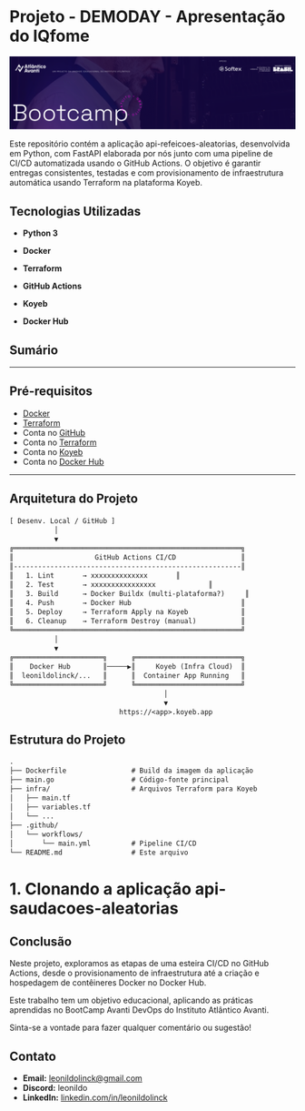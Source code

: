 # Projeto - DEMODAY - Apresentação do IQfome

![Banner](./images/banner.png)

Este repositório contém a aplicação api-refeicoes-aleatorias, desenvolvida em Python, com FastAPI elaborada por nós junto com uma pipeline de CI/CD automatizada usando o GitHub Actions. O objetivo é garantir entregas consistentes, testadas e com provisionamento de infraestrutura automática usando Terraform na plataforma Koyeb.

## Tecnologias Utilizadas
- **Python 3**

- **Docker**

- **Terraform**

- **GitHub Actions**

- **Koyeb**

- **Docker Hub**


## Sumário

---

## Pré-requisitos

- [Docker](https://docs.docker.com/engine/install/)
- [Terraform](https://www.terraform.io/)
- Conta no [GitHub](https://github.com/)
- Conta no [Terraform](https://terraform.io/)
- Conta no [Koyeb](https://www.koyeb.com/)
- Conta no [Docker Hub](https://hub.docker.com/)

---

## Arquitetura do Projeto

```
[ Desenv. Local / GitHub ]
           │
           ▼
╔════════════════════════════════════════════════════════╗
║                    GitHub Actions CI/CD                ║
║--------------------------------------------------------║
║   1. Lint       → xxxxxxxxxxxxxx       ║
║   2. Test       → xxxxxxxxxxxxxxxx             ║
║   3. Build      → Docker Buildx (multi-plataforma?)     ║
║   4. Push       → Docker Hub                           ║
║   5. Deploy     → Terraform Apply na Koyeb             ║
║   6. Cleanup    → Terraform Destroy (manual)           ║
╚════════════════════════════════════════════════════════╝
           │
           ▼
╔══════════════════════╗      ╔══════════════════════════╗
║    Docker Hub        ║─────▶║     Koyeb (Infra Cloud)  ║
║  leonildolinck/...   ║      ║  Container App Running   ║
╚══════════════════════╝      ╚══════════════════════════╝
                                      │
                                      ▼
                           https://<app>.koyeb.app

```

## Estrutura do Projeto
```
.
├── Dockerfile                # Build da imagem da aplicação
├── main.go                   # Código-fonte principal
├── infra/                    # Arquivos Terraform para Koyeb
│   ├── main.tf
│   ├── variables.tf
│   └── ...
├── .github/
│   └── workflows/
│       └── main.yml          # Pipeline CI/CD
└── README.md                 # Este arquivo
```


# 1. Clonando a aplicação api-saudacoes-aleatorias


## Conclusão

Neste projeto, exploramos as etapas de uma esteira CI/CD no GitHub Actions, desde o provisionamento de infraestrutura até a criação e hospedagem de contêineres Docker no Docker Hub.

Este trabalho tem um objetivo educacional, aplicando as práticas aprendidas no BootCamp Avanti DevOps do Instituto Atlântico Avanti.

Sinta-se a vontade para fazer qualquer comentário ou sugestão!

## Contato

- **Email:** leonildolinck@gmail.com  
- **Discord:** leonildo  
- **LinkedIn:** [linkedin.com/in/leonildolinck](https://linkedin.com/in/leonildolinck)